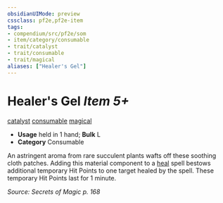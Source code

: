 ```yaml
---
obsidianUIMode: preview
cssclass: pf2e,pf2e-item
tags:
- compendium/src/pf2e/som
- item/category/consumable
- trait/catalyst
- trait/consumable
- trait/magical
aliases: ["Healer's Gel"]
---
```

# Healer's Gel *Item 5+*  
[catalyst](/rules/traits/catalyst-som.md)  [consumable](/rules/traits/consumable.md)  [magical](/rules/traits/magical.md)  

- **Usage** held in 1 hand; **Bulk** L
- **Category** Consumable

An astringent aroma from rare succulent plants wafts off these soothing cloth patches. Adding this material component to a [heal](/compendium/spells/heal.md) spell bestows additional temporary Hit Points to one target healed by the spell. These temporary Hit Points last for 1 minute.

*Source: Secrets of Magic p. 168*
